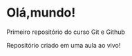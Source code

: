 # Olá,mundo!
 Primeiro repositório do curso Git e Github
 
 Repositório criado em uma aula ao vivo!
 